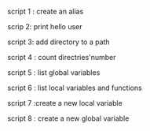 script 1 : create an alias

scrip 2: print hello user 

script 3: add directory to a path

script 4 : count directries'number

script 5 : list global variables 

script 6 : list local variables and functions 

script 7 :create a new local variable 

script 8 : create a new global variable 
